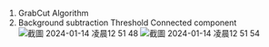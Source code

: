 1. GrabCut Algorithm 
2. Background subtraction Threshold Connected component
![截圖 2024-01-14 凌晨12 51 48](https://github.com/tommy60718/2023_UAV-CV/assets/128281234/9c2b4983-5f53-45ea-925c-72f0d789eed4)
![截圖 2024-01-14 凌晨12 51 54](https://github.com/tommy60718/2023_UAV-CV/assets/128281234/c63f2ce0-19ad-4eb5-9411-30fa75bdebda)

